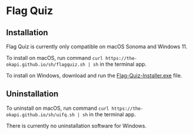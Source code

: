 # Flag Quiz

## Installation

Flag Quiz is currently only compatible on macOS Sonoma and Windows 11.

To install on macOS, run command `curl https://the-okapi.github.io/sh/flagquiz.sh | sh` in the terminal app.

To install on Windows, download and run the [Flag-Quiz-Installer.exe](https://the-okapi.github.io/sh/Flag-Quiz-Installer.exe) file.

## Uninstallation

To uninstall on macOS, run command `curl https://the-okapi.github.io/sh/uifq.sh | sh` in the terminal app.

There is currently no uninstallation software for Windows.
